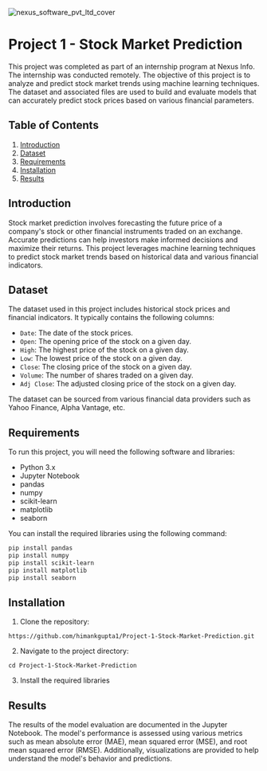![nexus_software_pvt_ltd_cover](https://github.com/Shreyaprasad21/Project-3-AI-ML-Series-Multiple-Disease-Detection-system/assets/142075353/1e542e0d-2db0-41cb-99b7-d8f61c9da7cb)
# Project 1 - Stock Market Prediction

This project was completed as part of an internship program at Nexus Info. The internship was conducted remotely. The objective of this project is to analyze and predict stock market trends using machine learning techniques. The dataset and associated files are used to build and evaluate models that can accurately predict stock prices based on various financial parameters.

## Table of Contents

1. [Introduction](#introduction)
2. [Dataset](#dataset)
3. [Requirements](#requirements)
4. [Installation](#installation)
5. [Results](#results)

## Introduction

Stock market prediction involves forecasting the future price of a company's stock or other financial instruments traded on an exchange. Accurate predictions can help investors make informed decisions and maximize their returns. This project leverages machine learning techniques to predict stock market trends based on historical data and various financial indicators.

## Dataset

The dataset used in this project includes historical stock prices and financial indicators. It typically contains the following columns:

- `Date`: The date of the stock prices.
- `Open`: The opening price of the stock on a given day.
- `High`: The highest price of the stock on a given day.
- `Low`: The lowest price of the stock on a given day.
- `Close`: The closing price of the stock on a given day.
- `Volume`: The number of shares traded on a given day.
- `Adj Close`: The adjusted closing price of the stock on a given day.

The dataset can be sourced from various financial data providers such as Yahoo Finance, Alpha Vantage, etc.

## Requirements

To run this project, you will need the following software and libraries:

- Python 3.x
- Jupyter Notebook
- pandas
- numpy
- scikit-learn
- matplotlib
- seaborn

You can install the required libraries using the following command:

```bash
pip install pandas
pip install numpy
pip install scikit-learn
pip install matplotlib
pip install seaborn
```
## Installation
1. Clone the repository:
```
https://github.com/himankgupta1/Project-1-Stock-Market-Prediction.git
```
2. Navigate to the project directory:
```
cd Project-1-Stock-Market-Prediction
```
3. Install the required libraries

## Results
The results of the model evaluation are documented in the Jupyter Notebook. The model's performance is assessed using various metrics such as mean absolute error (MAE), mean squared error (MSE), and root mean squared error (RMSE). Additionally, visualizations are provided to help understand the model's behavior and predictions.
